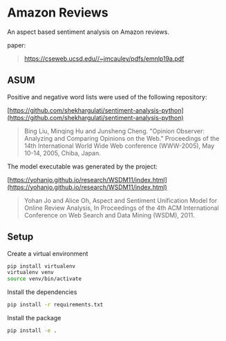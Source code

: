 # Amazon Reviews

An aspect based sentiment analysis on Amazon reviews.

paper:
> https://cseweb.ucsd.edu//~jmcauley/pdfs/emnlp19a.pdf

## ASUM

Positive and negative word lists were used of the following repository:

[https://github.com/shekhargulati/sentiment-analysis-python](https://github.com/shekhargulati/sentiment-analysis-python)

> Bing Liu, Minqing Hu and Junsheng Cheng. "Opinion Observer: Analyzing and Comparing Opinions on the Web." Proceedings of the 14th International World Wide Web conference (WWW-2005), May 10-14, 2005, Chiba, Japan.

The model executable was generated by the project:

[https://yohanjo.github.io/research/WSDM11/index.html](https://yohanjo.github.io/research/WSDM11/index.html)

> Yohan Jo and Alice Oh, Aspect and Sentiment Unification Model for Online Review Analysis, In Proceedings of the 4th ACM International Conference on Web Search and Data Mining (WSDM), 2011.

<!-- 
## Requirements

pre-commit install
-->

## Setup

Create a virtual environment

```bash
pip install virtualenv
virtualenv venv
source venv/bin/activate
```

Install the dependencies

```bash
pip install -r requirements.txt
```

Install the package

```bash
pip install -e .
```
